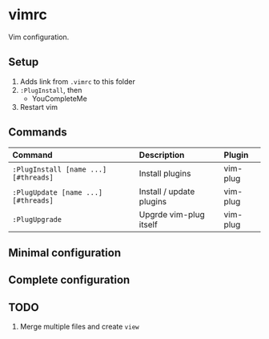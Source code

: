 # vimrc
Vim configuration.

## Setup

1. Adds link from `.vimrc` to this folder
2. `:PlugInstall`, then
    - YouCompleteMe
3. Restart vim

## Commands

| Command                              | Description              | Plugin   |
| :----------------------------------- | :----------------------- | :------- |
| `:PlugInstall [name ...] [#threads]` | Install plugins          | vim-plug |
| `:PlugUpdate [name ...] [#threads]`  | Install / update plugins | vim-plug |
| `:PlugUpgrade`                       | Upgrde vim-plug itself   | vim-plug |

## Minimal configuration

## Complete configuration


## TODO

1. Merge multiple files and create `view`
